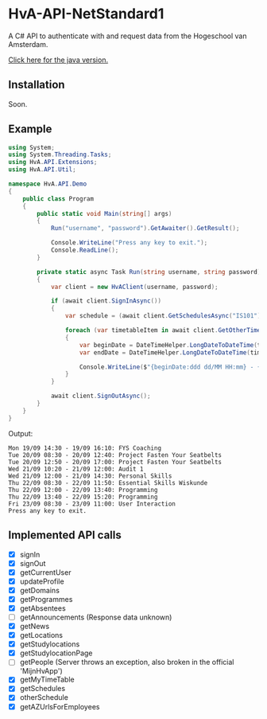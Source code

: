 # HvA-API-NetStandard1

A C# API to authenticate with and request data from the Hogeschool van Amsterdam.

[Click here for the java version.](https://github.com/AeonLucid/HvA-API-Java)

## Installation

Soon.

## Example

```csharp
using System;
using System.Threading.Tasks;
using HvA.API.Extensions;
using HvA.API.Util;

namespace HvA.API.Demo
{
    public class Program
    {
        public static void Main(string[] args)
        {
            Run("username", "password").GetAwaiter().GetResult();

            Console.WriteLine("Press any key to exit.");
            Console.ReadLine();
        }

        private static async Task Run(string username, string password)
        {
            var client = new HvAClient(username, password);

            if (await client.SignInAsync())
            {
                var schedule = (await client.GetSchedulesAsync("IS101"))[0];

                foreach (var timetableItem in await client.GetOtherTimeTableAsync(schedule.Value, DateTime.Now.GetIso8601WeekOfYear()))
                {
                    var beginDate = DateTimeHelper.LongDateToDateTime(timetableItem.StartDate).ToLocalTime();
                    var endDate = DateTimeHelper.LongDateToDateTime(timetableItem.EndDate).ToLocalTime();

                    Console.WriteLine($"{beginDate:ddd dd/MM HH:mm} - {endDate:dd/MM HH:mm}: " + timetableItem.ActivityDescription);
                }
            }

            await client.SignOutAsync();
        }
    }
}
```

Output:
```
Mon 19/09 14:30 - 19/09 16:10: FYS Coaching
Tue 20/09 08:30 - 20/09 12:40: Project Fasten Your Seatbelts
Tue 20/09 12:50 - 20/09 17:00: Project Fasten Your Seatbelts
Wed 21/09 10:20 - 21/09 12:00: Audit 1
Wed 21/09 12:00 - 21/09 14:30: Personal Skills
Thu 22/09 08:30 - 22/09 11:50: Essential Skills Wiskunde
Thu 22/09 12:00 - 22/09 13:40: Programming
Thu 22/09 13:40 - 22/09 15:20: Programming
Fri 23/09 08:30 - 23/09 11:00: User Interaction
Press any key to exit.
```

## Implemented API calls

- [x] signIn
- [x] signOut
- [x] getCurrentUser
- [x] updateProfile
- [x] getDomains
- [x] getProgrammes
- [x] getAbsentees
- [ ] getAnnouncements (Response data unknown)
- [x] getNews
- [x] getLocations
- [x] getStudylocations
- [x] getStudylocationPage
- [ ] getPeople (Server throws an exception, also broken in the official 'MijnHvApp')
- [x] getMyTimeTable
- [x] getSchedules
- [x] otherSchedule
- [x] getAZUrlsForEmployees